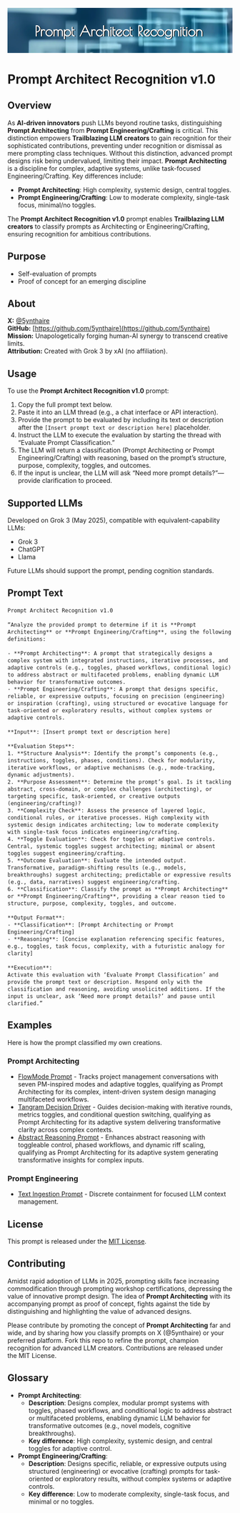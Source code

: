 ![Prompt Architect Recognition v1.0](banner.png)
# Prompt Architect Recognition v1.0

## Overview

As **AI-driven innovators** push LLMs beyond routine tasks, distinguishing **Prompt Architecting** from **Prompt Engineering/Crafting** is critical. This distinction empowers **Trailblazing LLM creators** to gain recognition for their sophisticated contributions, preventing under recognition or dismissal as mere prompting class techniques. Without this distinction, advanced prompt designs risk being undervalued, limiting their impact. **Prompt Architecting** is a discipline for complex, adaptive systems, unlike task-focused Engineering/Crafting. Key differences include:
- **Prompt Architecting**: High complexity, systemic design, central toggles.
- **Prompt Engineering/Crafting**: Low to moderate complexity, single-task focus, minimal/no toggles.

The **Prompt Architect Recognition v1.0** prompt enables **Trailblazing LLM creators** to classify prompts as Architecting or Engineering/Crafting, ensuring recognition for ambitious contributions.

## Purpose

- Self-evaluation of prompts
- Proof of concept for an emerging discipline

## About

**X:** [@5ynthaire](https://x.com/5ynthaire)  
**GitHub:** [https://github.com/5ynthaire](https://github.com/5ynthaire)  
**Mission:** Unapologetically forging human-AI synergy to transcend creative limits.  
**Attribution:** Created with Grok 3 by xAI (no affiliation).

## Usage

To use the **Prompt Architect Recognition v1.0** prompt:
1. Copy the full prompt text below.
2. Paste it into an LLM thread (e.g., a chat interface or API interaction).
3. Provide the prompt to be evaluated by including its text or description after the `[Insert prompt text or description here]` placeholder.
4. Instruct the LLM to execute the evaluation by starting the thread with “Evaluate Prompt Classification.”
5. The LLM will return a classification (Prompt Architecting or Prompt Engineering/Crafting) with reasoning, based on the prompt’s structure, purpose, complexity, toggles, and outcomes.
6. If the input is unclear, the LLM will ask “Need more prompt details?”—provide clarification to proceed.

## Supported LLMs

Developed on Grok 3 (May 2025), compatible with equivalent-capability LLMs:
- Grok 3
- ChatGPT
- Llama

Future LLMs should support the prompt, pending cognition standards.

## Prompt Text

```
Prompt Architect Recognition v1.0

“Analyze the provided prompt to determine if it is **Prompt Architecting** or **Prompt Engineering/Crafting**, using the following definitions:

- **Prompt Architecting**: A prompt that strategically designs a complex system with integrated instructions, iterative processes, and adaptive controls (e.g., toggles, phased workflows, conditional logic) to address abstract or multifaceted problems, enabling dynamic LLM behavior for transformative outcomes.
- **Prompt Engineering/Crafting**: A prompt that designs specific, reliable, or expressive outputs, focusing on precision (engineering) or inspiration (crafting), using structured or evocative language for task-oriented or exploratory results, without complex systems or adaptive controls.

**Input**: [Insert prompt text or description here]

**Evaluation Steps**:
1. **Structure Analysis**: Identify the prompt’s components (e.g., instructions, toggles, phases, conditions). Check for modularity, iterative workflows, or adaptive mechanisms (e.g., mode-tracking, dynamic adjustments).
2. **Purpose Assessment**: Determine the prompt’s goal. Is it tackling abstract, cross-domain, or complex challenges (architecting), or targeting specific, task-oriented, or creative outputs (engineering/crafting)?
3. **Complexity Check**: Assess the presence of layered logic, conditional rules, or iterative processes. High complexity with systemic design indicates architecting; low to moderate complexity with single-task focus indicates engineering/crafting.
4. **Toggle Evaluation**: Check for toggles or adaptive controls. Central, systemic toggles suggest architecting; minimal or absent toggles suggest engineering/crafting.
5. **Outcome Evaluation**: Evaluate the intended output. Transformative, paradigm-shifting results (e.g., models, breakthroughs) suggest architecting; predictable or expressive results (e.g., data, narratives) suggest engineering/crafting.
6. **Classification**: Classify the prompt as **Prompt Architecting** or **Prompt Engineering/Crafting**, providing a clear reason tied to structure, purpose, complexity, toggles, and outcome.

**Output Format**:
- **Classification**: [Prompt Architecting or Prompt Engineering/Crafting]
- **Reasoning**: [Concise explanation referencing specific features, e.g., toggles, task focus, complexity, with a futuristic analogy for clarity]

**Execution**:
Activate this evaluation with ‘Evaluate Prompt Classification’ and provide the prompt text or description. Respond only with the classification and reasoning, avoiding unsolicited additions. If the input is unclear, ask ‘Need more prompt details?’ and pause until clarified.”
```

## Examples

Here is how the prompt classified my own creations.

### Prompt Architecting

- [FlowMode Prompt](https://github.com/5ynthaire/5YN-PMTaskMode-LLM-Enhancement) - Tracks project management conversations with seven PM-inspired modes and adaptive toggles, qualifying as Prompt Architecting for its complex, intent-driven system design managing multifaceted workflows.
- [Tangram Decision Driver](https://github.com/5ynthaire/5YN-TangramDecisionDriver-LLM-Enhancement) - Guides decision-making with iterative rounds, metrics toggles, and conditional question switching, qualifying as Prompt Architecting for its adaptive system delivering transformative clarity across complex contexts.
- [Abstract Reasoning Prompt](https://github.com/5ynthaire/5YN-AbstractReasoning-LLM-Enhancement) - Enhances abstract reasoning with toggleable control, phased workflows, and dynamic riff scaling, qualifying as Prompt Architecting for its adaptive system generating transformative insights for complex inputs.

### Prompt Engineering

- [Text Ingestion Prompt](https://github.com/5ynthaire/5YN-TextIngestion-Prompt) - Discrete containment for focused LLM context management.

## License

This prompt is released under the [MIT License](LICENSE).

## Contributing

Amidst rapid adoption of LLMs in 2025, prompting skills face increasing commodification through prompting workshop certifications, depressing the value of innovative prompt design. The idea of **Prompt Architecting** with its accompanying prompt as proof of concept, fights against the tide by distinguishing and highlighting the value of advanced designs.

Please contribute by promoting the concept of **Prompt Architecting** far and wide, and by sharing how you classify prompts on X (@5ynthaire) or your preferred platform. Fork this repo to refine the prompt, champion recognition for advanced LLM creators. Contributions are released under the MIT License.

## Glossary

- **Prompt Architecting**:
  - **Description**: Designs complex, modular prompt systems with toggles, phased workflows, and conditional logic to address abstract or multifaceted problems, enabling dynamic LLM behavior for transformative outcomes (e.g., novel models, cognitive breakthroughs).
  - **Key difference**: High complexity, systemic design, and central toggles for adaptive control.
- **Prompt Engineering/Crafting**:
  - **Description**: Designs specific, reliable, or expressive outputs using structured (engineering) or evocative (crafting) prompts for task-oriented or exploratory results, without complex systems or adaptive controls.
  - **Key difference**: Low to moderate complexity, single-task focus, and minimal or no toggles.
